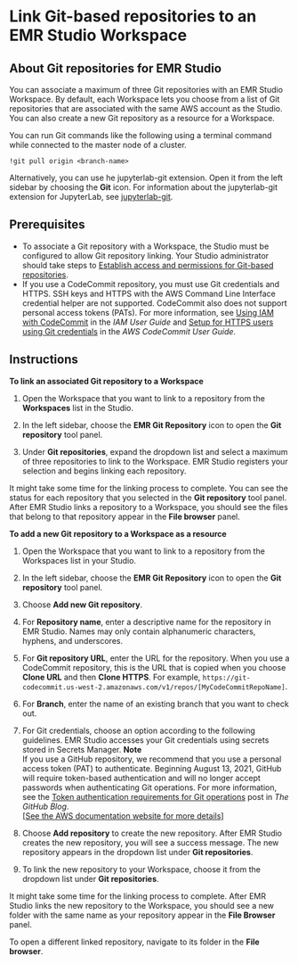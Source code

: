# Link Git\-based repositories to an EMR Studio Workspace<a name="emr-studio-git-repo"></a>

## About Git repositories for EMR Studio<a name="emr-studio-git-repo-about"></a>

You can associate a maximum of three Git repositories with an EMR Studio Workspace\. By default, each Workspace lets you choose from a list of Git repositories that are associated with the same AWS account as the Studio\. You can also create a new Git repository as a resource for a Workspace\.

You can run Git commands like the following using a terminal command while connected to the master node of a cluster\. 

```
!git pull origin <branch-name>
```

Alternatively, you can use he jupyterlab\-git extension\. Open it from the left sidebar by choosing the **Git** icon\. For information about the jupyterlab\-git extension for JupyterLab, see [jupyterlab\-git](https://github.com/jupyterlab/jupyterlab-git)\.

## Prerequisites<a name="emr-studio-git-prereqs"></a>
+ To associate a Git repository with a Workspace, the Studio must be configured to allow Git repository linking\. Your Studio administrator should take steps to [Establish access and permissions for Git\-based repositories](emr-studio-enable-git.md)\.
+ If you use a CodeCommit repository, you must use Git credentials and HTTPS\. SSH keys and HTTPS with the AWS Command Line Interface credential helper are not supported\. CodeCommit also does not support personal access tokens \(PATs\)\. For more information, see [Using IAM with CodeCommit](https://docs.aws.amazon.com/IAM/latest/UserGuide/id_credentials_ssh-keys.html) in the *IAM User Guide* and [Setup for HTTPS users using Git credentials](https://docs.aws.amazon.com/codecommit/latest/userguide/setting-up-gc.html) in the *AWS CodeCommit User Guide*\.

## Instructions<a name="emr-studio-link-git-repo"></a>

**To link an associated Git repository to a Workspace**

1. Open the Workspace that you want to link to a repository from the **Workspaces** list in the Studio\.

1. In the left sidebar, choose the **EMR Git Repository** icon to open the **Git repository** tool panel\.

1. Under **Git repositories**, expand the dropdown list and select a maximum of three repositories to link to the Workspace\. EMR Studio registers your selection and begins linking each repository\. 

It might take some time for the linking process to complete\. You can see the status for each repository that you selected in the **Git repository** tool panel\. After EMR Studio links a repository to a Workspace, you should see the files that belong to that repository appear in the **File browser** panel\.

**To add a new Git repository to a Workspace as a resource**

1. Open the Workspace that you want to link to a repository from the Workspaces list in your Studio\.

1. In the left sidebar, choose the **EMR Git Repository** icon to open the **Git repository** tool panel\.

1. Choose **Add new Git repository**\.

1. For **Repository name**, enter a descriptive name for the repository in EMR Studio\. Names may only contain alphanumeric characters, hyphens, and underscores\.

1. For **Git repository URL**, enter the URL for the repository\. When you use a CodeCommit repository, this is the URL that is copied when you choose **Clone URL** and then **Clone HTTPS**\. For example, `https://git-codecommit.us-west-2.amazonaws.com/v1/repos/[MyCodeCommitRepoName]`\.

1. For **Branch**, enter the name of an existing branch that you want to check out\.

1. For Git credentials, choose an option according to the following guidelines\. EMR Studio accesses your Git credentials using secrets stored in Secrets Manager\.
**Note**  
If you use a GitHub repository, we recommend that you use a personal access token \(PAT\) to authenticate\. Beginning August 13, 2021, GitHub will require token\-based authentication and will no longer accept passwords when authenticating Git operations\. For more information, see the [Token authentication requirements for Git operations](https://github.blog/2020-12-15-token-authentication-requirements-for-git-operations/) post in *The GitHub Blog*\.    
[\[See the AWS documentation website for more details\]](http://docs.aws.amazon.com/emr/latest/ManagementGuide/emr-studio-git-repo.html)

1. Choose **Add repository** to create the new repository\. After EMR Studio creates the new repository, you will see a success message\. The new repository appears in the dropdown list under **Git repositories**\.

1. To link the new repository to your Workspace, choose it from the dropdown list under **Git repositories**\.

It might take some time for the linking process to complete\. After EMR Studio links the new repository to the Workspace, you should see a new folder with the same name as your repository appear in the **File Browser** panel\.

To open a different linked repository, navigate to its folder in the **File browser**\. 